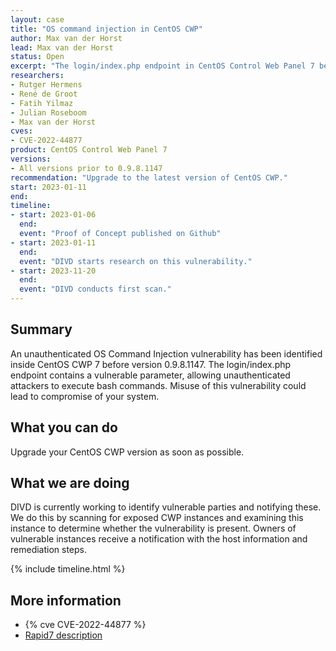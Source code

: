 ```yaml
---
layout: case
title: "OS command injection in CentOS CWP"
author: Max van der Horst
lead: Max van der Horst
status: Open
excerpt: "The login/index.php endpoint in CentOS Control Web Panel 7 before 0.9.8.1147 allows unauthenticated attackers to execute OS commands."
researchers:
- Rutger Hermens
- René de Groot
- Fatih Yilmaz
- Julian Roseboom
- Max van der Horst
cves:
- CVE-2022-44877
product: CentOS Control Web Panel 7
versions: 
- All versions prior to 0.9.8.1147
recommendation: "Upgrade to the latest version of CentOS CWP."
start: 2023-01-11
end:
timeline:
- start: 2023-01-06
  end:
  event: "Proof of Concept published on Github"
- start: 2023-01-11
  end: 
  event: "DIVD starts research on this vulnerability."
- start: 2023-11-20
  end:
  event: "DIVD conducts first scan."
---
```


## Summary

An unauthenticated OS Command Injection vulnerability has been identified inside CentOS CWP 7 before version 0.9.8.1147. The login/index.php endpoint contains a vulnerable parameter, allowing unauthenticated attackers to execute bash commands. Misuse of this vulnerability could lead to compromise of your system.

## What you can do

Upgrade your CentOS CWP version as soon as possible.

## What we are doing

DIVD is currently working to identify vulnerable parties and notifying these. We do this by scanning for exposed CWP instances and examining this instance to determine whether the vulnerability is present. Owners of vulnerable instances receive a notification with the host information and remediation steps. 

{% include timeline.html %}

## More information

* {% cve CVE-2022-44877 %}
* [Rapid7 description](https://www.rapid7.com/blog/post/2023/01/19/etr-exploitation-of-control-web-panel-cve-2022-44877/)
